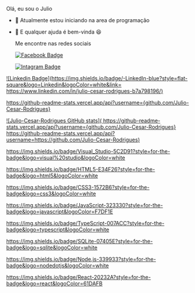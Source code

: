Olá, eu sou o Julio


- 🌱 Atualmente estou iniciando na area de programação 
- 👯 E qualquer ajuda é bem-vinda
  :satisfied:
  
  Me encontre nas redes sociais
  
  [![Facebook
  Badge](https://img.shields.io/badge/Facebook-1877F2?style=for-the-badge&logo=facebook&logoColor=whitee&link=https://www.facebook.com/julio.c.rodrigues.16)](https://www.facebook.com/julio.c.rodrigues.16)
  
    [![Intagram
  Badge](https://img.shields.io/badge/Instagram-E4405F?style=for-the-badge&logo=instagram&logoColor=white&link=https://www.instagram.com/jullio_czar/)](https://www.instagram.com/jullio_czar/)
  

[![Linkedin Badge](https://img.shields.io/badge/-LinkedIn-blue?style=flat-square&logo=Linkedin&logoColor=white&link= https://www.linkedin.com/in/julio-cesar-rodrigues-b7a798196/)]( https://www.linkedin.com/in/julio-cesar-rodrigues-b7a798196/)

https://github-readme-stats.vercel.app/api?username={github.com/Julio-Cesar-Rodrigues}

[![Julio-Cesar-Rodrigues GitHub stats](	https://github-readme-stats.vercel.app/api?username={github.com/Julio-Cesar-Rodrigues} https://github-readme-stats.vercel.app/api?username=https://github.com/Julio-Cesar-Rodrigues)](https://github.com/https://github.com/Julio-Cesar-Rodrigues/github-readme-stats)


https://img.shields.io/badge/Visual_Studio-5C2D91?style=for-the-badge&logo=visual%20studio&logoColor=white

https://img.shields.io/badge/HTML5-E34F26?style=for-the-badge&logo=html5&logoColor=white

https://img.shields.io/badge/CSS3-1572B6?style=for-the-badge&logo=css3&logoColor=white

https://img.shields.io/badge/JavaScript-323330?style=for-the-badge&logo=javascript&logoColor=F7DF1E

https://img.shields.io/badge/TypeScript-007ACC?style=for-the-badge&logo=typescript&logoColor=white

https://img.shields.io/badge/SQLite-07405E?style=for-the-badge&logo=sqlite&logoColor=white

https://img.shields.io/badge/Node.js-339933?style=for-the-badge&logo=nodedotjs&logoColor=white

https://img.shields.io/badge/React-20232A?style=for-the-badge&logo=react&logoColor=61DAFB
	


